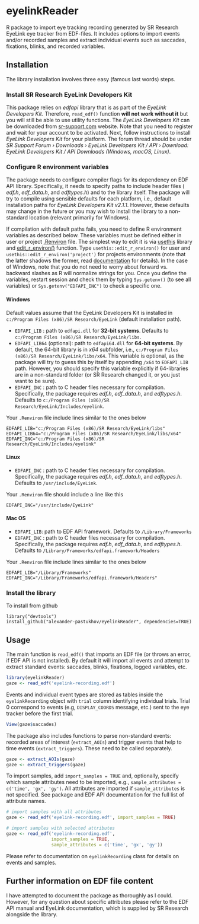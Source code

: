 # eyelinkReader

R package to import eye tracking recording generated by SR Research EyeLink eye tracker from  EDF-files. It includes options to import events and/or recorded samples and extract individual events such as saccades, fixations, blinks, and recorded variables.

## Installation

The library installation involves three easy (famous last words) steps.

### Install SR Research EyeLink Developers Kit
This package relies on _edfapi_ library that is as part of the _EyeLink Developers Kit_. Therefore, `read_edf()` function **will not work without it** but you will still be able to use utility functions. The _EyeLink Developers Kit_ can be downloaded from [sr-support.com](https://www.sr-support.com/) website. Note that you need to register and wait for your account to be activated. Next, follow instructions to install _EyeLink Developers Kit_ for your platform. The forum thread should be under _SR Support Forum › Downloads › EyeLink Developers Kit / API › Download: EyeLink Developers Kit / API Downloads (Windows, macOS, Linux)_.

### Configure R environment variables

The package needs to configure compiler flags for its dependency on EDF API library. Specifically, it needs to specify paths to include header files ( _edf.h_, _edf_data.h_, and _edftypes.h_) and to the library itself. The package will try to compile using sensible defaults for each platform, i.e., default installation paths for _EyeLink Developers Kit v2.1.1_. However, these defaults may change in the future or you may wish to install the library to a non-standard location (relevant primarily for Windows).

If compilation with default paths fails, you need to define R environment variables as described below. These variables must be defined either in user or project [.Renviron](https://stat.ethz.ch/R-manual/R-devel/library/base/html/Startup.html) file. The simplest way to edit it is via [usethis](https://usethis.r-lib.org/) library and [edit_r_environ()](https://usethis.r-lib.org/reference/edit.html) function. Type `usethis::edit_r_environ()` for user and `usethis::edit_r_environ('project')` for projects environments (note that the latter shadows the former, read [documentation](https://usethis.r-lib.org/) for details). In the case of Windows, note that you do not need to worry about forward vs. backward slashes as R will normalize strings for you. Once you define the variables, restart session and check them by typing `Sys.getenv()` (to see all variables) or `Sys.getenv("EDFAPI_INC")` to check a specific one.

#### Windows
Default values assume that the EyeLink Developers Kit is installed in `c:/Program Files (x86)/SR Research/EyeLink` (default installation path).

* `EDFAPI_LIB` : path to `edfapi.dll` for **32-bit systems**. Defaults to `c:/Program Files (x86)/SR Research/EyeLink/libs`.
* `EDFAPI_LIB64` (optional): path to `edfapi64.dll` for **64-bit systems**. By default, the 64-bit library is in _x64_ subfolder, i.e., `c:/Program Files (x86)/SR Research/EyeLink/libs/x64`. This variable is optional, as the package will try to guess this by itself by appending `/x64` to `EDFAPI_LIB` path. However, you should specify this variable explicitly if 64-libraries are in a non-standard folder (or SR Research changed it, or you just want to be sure).
* `EDFAPI_INC` : path to C header files necessary for compilation. Specifically, the package requires _edf.h_, _edf_data.h_, and _edftypes.h_. Defaults to `c:/Program Files (x86)/SR Research/EyeLink/Includes/eyelink`.

Your `.Renviron` file include lines similar to the ones below
```
EDFAPI_LIB="c:/Program Files (x86)/SR Research/EyeLink/libs"
EDFAPI_LIB64="c:/Program Files (x86)/SR Research/EyeLink/libs/x64"
EDFAPI_INC="c:/Program Files (x86)/SR Research/EyeLink/Includes/eyelink"
```

#### Linux
* `EDFAPI_INC` : path to C header files necessary for compilation. Specifically, the package requires _edf.h_, _edf_data.h_, and _edftypes.h_. Defaults to `/usr/include/EyeLink`.

Your `.Renviron` file should include a line like this
```
EDFAPI_INC="/usr/include/EyeLink"
```

#### Mac OS

* `EDFAPI_LIB`: path to EDF API framework. Defaults to `/Library/Frameworks`
* `EDFAPI_INC` : path to C header files necessary for compilation. Specifically, the package requires _edf.h_, _edf_data.h_, and _edftypes.h_. Defaults to `/Library/Frameworks/edfapi.framework/Headers`

Your `.Renviron` file include lines similar to the ones below
```
EDFAPI_LIB="/Library/Frameworks"
EDFAPI_INC="/Library/Frameworks/edfapi.framework/Headers"
```

### Install the library

To install from github
```
library("devtools")
install_github("alexander-pastukhov/eyelinkReader", dependencies=TRUE)
```

## Usage
The main function is `read_edf()` that imports an EDF file (or throws an error, if EDF API is not installed). By default it will import all events and attempt to extract standard events: saccades, blinks, fixations, logged variables, etc.
```r
library(eyelinkReader)
gaze <- read_edf('eyelink-recording.edf')
```

Events and individual event types are stored as tables inside the `eyelinkRecording` object with `trial` column identifying individual trials. Trial 0 correspond to events (e.g, `DISPLAY_COORDS` message, etc.) sent to the eye tracker before the first trial. 
```r
View(gaze$saccades)
```

The package also includes functions to parse non-standard events: recorded areas of interest (`extract_AOIs`) and trigger events that help to time events (`extract_triggers`). These need to be called separately.

```r
gaze <- extract_AOIs(gaze)
gaze <- extract_triggers(gaze)
```

To import samples, add `import_samples = TRUE` and, optionally, specify which sample attributes need to be imported, e.g., `sample_attributes = c('time', 'gx', 'gy')`. All attributes are imported if `sample_attributes` is not specified. See package and EDF API documentation for the full list of attribute names.

```r
# import samples with all attributes
gaze <- read_edf('eyelink-recording.edf', import_samples = TRUE)

# import samples with selected attributes
gaze <- read_edf('eyelink-recording.edf',
                 import_samples = TRUE,
                 sample_attributes = c('time', 'gx', 'gy'))
```

Please refer to documentation on `eyelinkRecording` class for details on events and samples.


## Further information on EDF file content

I have attempted to document the package as thoroughly as I could. However, for any question about specific attributes please refer to the EDF API manual and EyeLink documentation, which is supplied by SR Research alongside the library.


